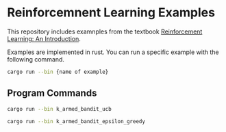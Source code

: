 # Reinforcemnent Learning Examples 

This repository includes examnples from the textbook [Reinforcement Learning: An Introduction](http://incompleteideas.net/book/the-book-2nd.html). 

Examples are implemented in rust. You can run a specific example with the following command.

```bash
cargo run --bin {name of example}
```


## Program Commands

```bash
cargo run --bin k_armed_bandit_ucb
```

```bash
cargo run --bin k_armed_bandit_epsilon_greedy
```
